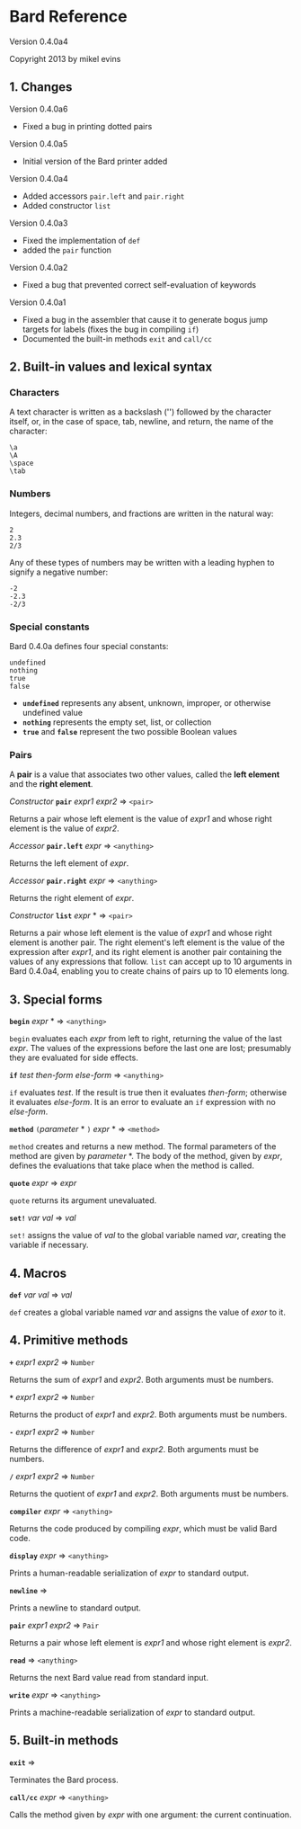 # Bard Reference

Version 0.4.0a4

Copyright 2013 by mikel evins

## 1. Changes

Version 0.4.0a6

* Fixed a bug in printing dotted pairs

Version 0.4.0a5

* Initial version of the Bard printer added

Version 0.4.0a4

* Added accessors `pair.left` and `pair.right`
* Added constructor `list`

Version 0.4.0a3

* Fixed the implementation of `def`
* added the `pair` function

Version 0.4.0a2

* Fixed a bug that prevented correct self-evaluation of keywords

Version 0.4.0a1

* Fixed a bug in the assembler that cause it to generate bogus jump targets for labels (fixes the bug in compiling `if`)
* Documented the built-in methods `exit` and `call/cc`

## 2. Built-in values and lexical syntax

### Characters

A text character is written as a backslash ('\') followed by the character itself, or, in the case of space, tab, newline, and return, the name of the character:

    \a
    \A
    \space
    \tab

### Numbers

Integers, decimal numbers, and fractions are written in the natural way:

    2
    2.3
    2/3
    
Any of these types of numbers may be written with a leading hyphen to signify a negative number:

    -2
    -2.3
    -2/3    


### Special constants

Bard 0.4.0a defines four special constants:

    undefined
    nothing
    true
    false
    
* **`undefined`** represents any absent, unknown, improper, or otherwise undefined value
* **`nothing`** represents the empty set, list, or collection
* **`true`** and **`false`** represent the two possible Boolean values

### Pairs

A **pair** is a value that associates two other values, called the **left element** and the **right element**.

*Constructor* **`pair`** *expr1* *expr2*  => `<pair>`

Returns a pair whose left element is the value of *expr1* and whose right element is the value of *expr2*. 

*Accessor* **`pair.left`** *expr*  => `<anything>`

Returns the left element of *expr*.

*Accessor* **`pair.right`** *expr*  => `<anything>`

Returns the right element of *expr*.

*Constructor* **`list`** *expr* *  => `<pair>`

Returns a pair whose left element is the value of *expr1* and whose right element is another pair. The right element's left element is the value of the expression after *expr1*, and its right element is another pair containing the values of any expressions that follow. `list` can accept up to 10 arguments in Bard 0.4.0a4, enabling you to create chains of pairs up to 10 elements long.

## 3. Special forms

**`begin`** *expr* * => `<anything>`

`begin` evaluates each *expr* from left to right, returning the value of the last *expr*. The values of the expressions before the last one are lost; presumably they are evaluated for side effects.

**`if`** *test* *then-form* *else-form* => `<anything>`

`if` evaluates *test*. If the result is true then it evaluates *then-form*; otherwise it evaluates *else-form*. It is an error to evaluate an `if` expression with no *else-form*.

**`method`** `(`*parameter* * `)` *expr* * => `<method>`

`method` creates and returns a new method. The formal parameters of the method are given by *parameter* *. The body of the method, given by *expr*, defines the evaluations that take place when the method is called.

**`quote`** *expr* => *expr*

`quote` returns its argument unevaluated.

**`set!`** *var* *val* => *val*

`set!` assigns the value of *val* to the global variable named *var*, creating the variable if necessary.

## 4. Macros

**`def`** *var* *val* => *val*

`def` creates a global variable named *var* and assigns the value of *exor* to it.

## 4. Primitive methods

**`+`** *expr1* *expr2* => `Number`

Returns the sum of *expr1* and *expr2*. Both arguments must be numbers.

**`*`** *expr1* *expr2* => `Number`

Returns the product of *expr1* and *expr2*. Both arguments must be numbers.

**`-`** *expr1* *expr2* => `Number`

Returns the difference of *expr1* and *expr2*. Both arguments must be numbers.

**`/`** *expr1* *expr2* => `Number`

Returns the quotient of *expr1* and *expr2*. Both arguments must be numbers.

**`compiler`** *expr* => `<anything>`

Returns the code produced by compiling *expr*, which must be valid Bard code.

**`display`** *expr* => `<anything>`

Prints a human-readable serialization of *expr* to standard output.

**`newline`** => 

Prints a newline to standard output.

**`pair`** *expr1* *expr2* => `Pair`

Returns a pair whose left element is *expr1* and whose right element is *expr2*.

**`read`** => `<anything>`

Returns the next Bard value read from standard input.

**`write`** *expr* => `<anything>`

Prints a machine-readable serialization of *expr* to standard output.

## 5. Built-in methods

**`exit`** => 

Terminates the Bard process.

**`call/cc`** *expr* => `<anything>`

Calls the method given by *expr* with one argument: the current continuation.

